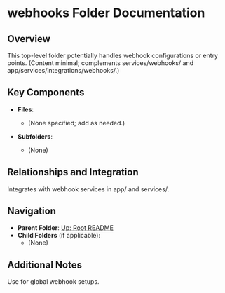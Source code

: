 # webhooks Folder Documentation

## Overview
This top-level folder potentially handles webhook configurations or entry points. (Content minimal; complements services/webhooks/ and app/services/integrations/webhooks/.)

## Key Components
- **Files**:
  - (None specified; add as needed.)

- **Subfolders**:
  - (None)

## Relationships and Integration
Integrates with webhook services in app/ and services/.

## Navigation
- **Parent Folder**: [Up: Root README](../README.md)
- **Child Folders** (if applicable): 
  - (None)

## Additional Notes
Use for global webhook setups.
